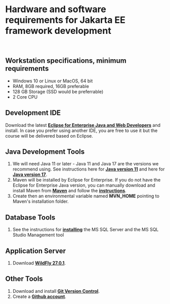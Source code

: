# Hardware and software requirements for Jakarta EE framework development
&nbsp;
&nbsp;

## Workstation specifications, minimum requirements
- Windows 10 or Linux or MacOS, 64 bit
- RAM, 8GB required, 16GB preferable
- 128 GB Storage (SSD would be preferrable)
- 2 Core CPU

## Development IDE
Download the latest **[Eclipse for Enterprise Java and Web Developers](https://www.eclipse.org/downloads/packages/release/2022-12/r/eclipse-ide-enterprise-java-and-web-developers)** and install. 
In case you prefer using another IDE, you are free to use it but the course will be delivered based on Eclipse. 

## Java Development Tools
1. We will need Java 11 or later - Java 11 and Java 17 are the versions we recommend using. See instructions here for **[Java version 11](https://github.com/codehub-learn/development-environment-setup/blob/main/java-standard-edition-11.md)** and here for **[Java version 17](https://github.com/codehub-learn/development-environment-setup/blob/main/java-standard-edition-17.md)**.
2. Maven will be installed by Eclipse for Enterprise. If you do not have the Eclipse for Enterprise Java version, 
you can manually download and install Maven from **[Maven](https://maven.apache.org/download.cgi)** 
and follow the **[instructions](https://maven.apache.org/install.html)**. 
3. Create then an environmental variable named **MVN_HOME** pointing to Maven's installation folder.

## Database Tools
1. See the instructions for **[installing](https://github.com/codehub-learn/development-environment-setup/blob/main/MSSQL.md)** the MS SQL Server and the MS SQL Studio Management tool

## Application Server
1. Download **[WildFly 27.0.1](https://www.wildfly.org/downloads/)**. 

## Other Tools
1. Download and install **[Git Version Control](https://git-scm.com/downloads)**.
2. Create a **[Github account](https://github.com/join)**.
